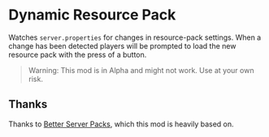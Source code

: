 # Dynamic Resource Pack

Watches `server.properties` for changes in resource-pack settings. When a change has been detected players will be prompted to load the new resource pack with the press of a button.

> Warning: This mod is in Alpha and might not work. Use at your own risk.

## Thanks

Thanks to [Better Server Packs](https://github.com/Fisch37/better-server-packs-fabric), which this mod is heavily based on.